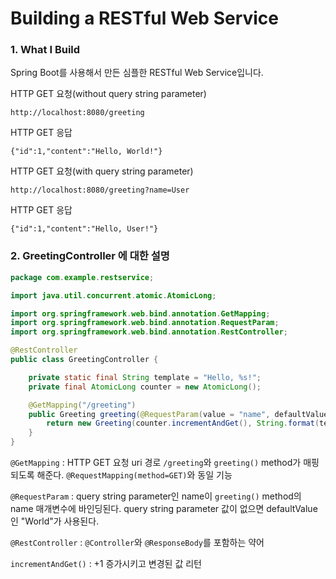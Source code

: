 # Building a RESTful Web Service

### 1. What I Build
Spring Boot를 사용해서 만든 심플한 RESTful Web Service입니다.

HTTP GET 요청(without query string parameter) 

<code>http://localhost:8080/greeting</code>

HTTP GET 응답 

<code>{"id":1,"content":"Hello, World!"}</code>


HTTP GET 요청(with query string parameter) 

<code>http://localhost:8080/greeting?name=User</code>

HTTP GET 응답 

<code>{"id":1,"content":"Hello, User!"}</code>


### 2. GreetingController 에 대한 설명

``` java
package com.example.restservice;

import java.util.concurrent.atomic.AtomicLong;

import org.springframework.web.bind.annotation.GetMapping;
import org.springframework.web.bind.annotation.RequestParam;
import org.springframework.web.bind.annotation.RestController;

@RestController
public class GreetingController {

    private static final String template = "Hello, %s!";
    private final AtomicLong counter = new AtomicLong();

    @GetMapping("/greeting")
    public Greeting greeting(@RequestParam(value = "name", defaultValue = "World") String name) {
        return new Greeting(counter.incrementAndGet(), String.format(template, name));
    }
}
```

<code>@GetMapping</code> : HTTP GET 요청 uri 경로 <code>/greeting</code>와 <code>greeting()</code> method가 매핑되도록 해준다. <code>@RequestMapping(method=GET)</code>와 동일 기능

<code>@RequestParam</code> : query string parameter인 name이 <code>greeting()</code> method의 name 매개변수에 바인딩된다. query string parameter 값이 없으면 defaultValue인 "World"가 사용된다.

<code>@RestController</code> : <code>@Controller</code>와 <code>@ResponseBody</code>를 포함하는 약어

<code>incrementAndGet()</code> : +1 증가시키고 변경된 값 리턴


